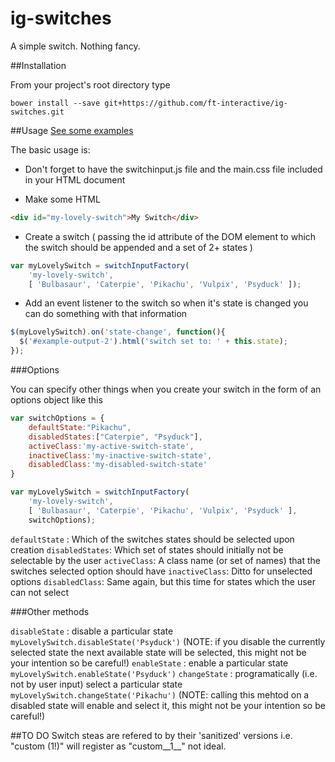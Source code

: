 ig-switches
===========

A simple switch. Nothing fancy.

##Installation

From your project's root directory type

```bower install --save git+https://github.com/ft-interactive/ig-switches.git```

##Usage
[See some examples](http://ft-interactive.github.io/ig-switches/)

The basic usage is: 

* Don't forget to have the switchinput.js file and the main.css file included in your HTML document

* Make some HTML

```html
<div id="my-lovely-switch">My Switch</div>
```

* Create a switch ( passing the id attribute of the DOM element to which the switch should be appended and a set of 2+ states )

```javascript
var myLovelySwitch = switchInputFactory(
	'my-lovely-switch', 
	[ 'Bulbasaur', 'Caterpie', 'Pikachu', 'Vulpix', 'Psyduck' ]);
```

* Add an event listener to the switch so when it's state is changed you can do something with that information

```javascript
$(myLovelySwitch).on('state-change', function(){
  $('#example-output-2').html('switch set to: ' + this.state);
});
```

###Options

You can specify other things when you create your switch in the form of an options object like this
```javascript
var switchOptions = {
	defaultState:"Pikachu",
	disabledStates:["Caterpie", "Psyduck"],
	activeClass:'my-active-switch-state',
	inactiveClass:'my-inactive-switch-state',
	disabledClass:'my-disabled-switch-state'
}

var myLovelySwitch = switchInputFactory(
	'my-lovely-switch', 
	[ 'Bulbasaur', 'Caterpie', 'Pikachu', 'Vulpix', 'Psyduck' ],
	switchOptions);

```

```defaultState``` : Which of the switches states should be selected upon creation
```disabledStates```: Which set of states should initially not be selectable by the user
```activeClass```: A class name (or set of names) that the switches selected option should have
```inactiveClass```: Ditto for unselected options
```disabledClass```: Same again, but this time for states which the user can not select

###Other methods

```disableState``` : disable a particular state ```myLovelySwitch.disableState('Psyduck')``` (NOTE: if you disable the currently selected state the next available state will be selected, this might not be your intention so be careful!)
```enableState``` : enable a particular state ```myLovelySwitch.enableState('Psyduck')```
```changeState``` : programatically (i.e. not by user input) select a particular state ```myLovelySwitch.changeState('Pikachu')``` (NOTE: calling this mehtod on a disabled state will enable and select it, this might not be your intention so be careful!)

##TO DO
Switch steas are refered to by their 'sanitized' versions i.e. "custom (1!)" will register as "custom__1__" not ideal.
